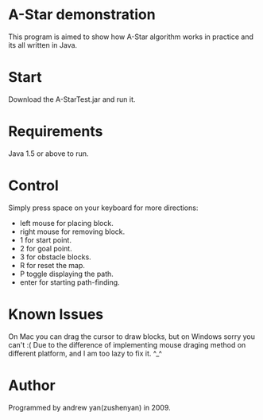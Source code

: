 A-Star demonstration
====================
This program is aimed to show how A-Star algorithm works in practice and its all written in Java. 

Start
=====
Download the A-StarTest.jar and run it.

Requirements
============
Java 1.5 or above to run.

Control
=======
Simply press space on your keyboard for more directions:
* left mouse for placing block.
* right mouse for removing block.
* 1 for start point.
* 2 for goal point.
* 3 for obstacle blocks.
* R for reset the map.
* P toggle displaying the path.
* enter for starting path-finding.

Known Issues
============
On Mac you can drag the cursor to draw blocks, but on Windows sorry you can't :( 
Due to the difference of implementing mouse draging method on different platform,
and I am too lazy to fix it. ^_^

Author
======
Programmed by andrew yan(zushenyan) in 2009.
